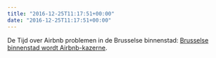 ```yaml
---
title: "2016-12-25T11:17:51+00:00"
date: "2016-12-25T11:17:51+00:00"
---
```


De Tijd over Airbnb problemen in de Brusselse binnenstad: [Brusselse binnenstad wordt Airbnb-kazerne](https://www.tijd.be/ondernemen/toerisme/Brusselse-binnenstad-wordt-Airbnb-kazerne/9845582).
